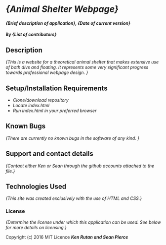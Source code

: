 # _{Animal Shelter Webpage}_

#### _{Brief description of application}, {Date of current version}_

#### By _**{List of contributors}**_

## Description

_{This is a website for a theoretical animal shelter that makes extensive use of both divs and floating.  It represents some very significant progress towards professional webpage design. }_

## Setup/Installation Requirements

* _Clone/download repository_
* _Locate index.html_
* _Run index.html in your preferred browser_


## Known Bugs

_{There are currently no known bugs in the software of any kind. }_

## Support and contact details

_{Contact either Ken or Sean through the github accounts attached to the file.}_

## Technologies Used

_{This site was created exclusively with the use of HTML and CSS.}_

### License

*{Determine the license under which this application can be used.  See below for more details on licensing.}*

Copyright (c) 2016 MIT Licence **_Ken Rutan and Sean Pierce_**
